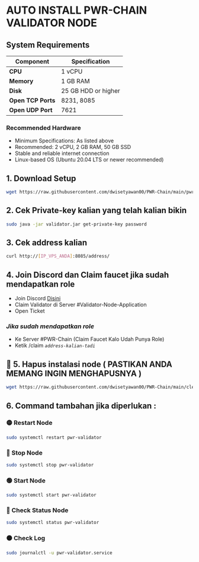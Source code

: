   # AUTO INSTALL PWR-CHAIN VALIDATOR NODE
  

## System Requirements

| Component | Specification |
|-----------|---------------|
| **CPU** | 1 vCPU |
| **Memory** | 1 GB RAM |
| **Disk** | 25 GB HDD or higher |
| **Open TCP Ports** | 8231, 8085 |
| **Open UDP Port** | 7621 |

### Recommended Hardware
- Minimum Specifications: As listed above
- Recommended: 2 vCPU, 2 GB RAM, 50 GB SSD
- Stable and reliable internet connection
- Linux-based OS (Ubuntu 20.04 LTS or newer recommended)

## 1. Download Setup
```bash
wget https://raw.githubusercontent.com/dwisetyawan00/PWR-Chain/main/pwr-setup.sh && chmod +x pwr-setup.sh && ./pwr-setup.sh
```
## 2. Cek Private-key kalian yang telah kalian bikin
```bash
sudo java -jar validator.jar get-private-key password
```

## 3. Cek address kalian
```bash
curl http://[IP_VPS_ANDA]:8085/address/
```

## 4. Join Discord dan Claim faucet jika sudah mendapatkan role
- Join Discord [Disini](https://discord.gg/C3PRdT7N)
- Claim Validator di Server #Validator-Node-Application
- Open Ticket
### *Jika sudah mendapatkan role*
- Ke Server #PWR-Chain (Claim Faucet Kalo Udah Punya Role)
- Ketik /claim *`address-kalian-tadi`*

## 🔴 5. Hapus instalasi node ( PASTIKAN ANDA MEMANG INGIN MENGHAPUSNYA )
```bash
wget https://raw.githubusercontent.com/dwisetyawan00/PWR-Chain/main/cleanup_validator.sh && chmod +x cleanup_validator.sh && sudo ./cleanup_validator.sh
```

## 6. Command tambahan jika diperlukan :
  ### 🟡 Restart Node
```bash
sudo systemctl restart pwr-validator
```
  ### 🔴 Stop Node
```bash
sudo systemctl stop pwr-validator
```
  ### 🟢 Start Node
```bash
sudo systemctl start pwr-validator
```
  ### 🔵 Check Status Node
```bash
sudo systemctl status pwr-validator
```
  ### ⚫ Check Log
```bash
sudo journalctl -u pwr-validator.service
```        

